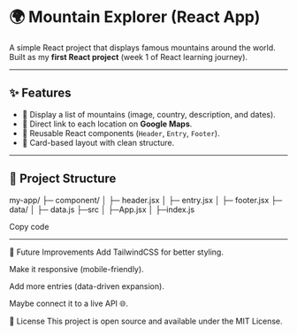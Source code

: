 # 🌍 Mountain Explorer (React App)

A simple React project that displays famous mountains around the world.  
Built as my **first React project** (week 1 of React learning journey).  

---

## ✨ Features
- 📍 Display a list of mountains (image, country, description, and dates).  
- 🔗 Direct link to each location on **Google Maps**.  
- 🧩 Reusable React components (`Header`, `Entry`, `Footer`).  
- 🎨 Card-based layout with clean structure.  

---

## 📂 Project Structure
my-app/
├─ component/
│ ├─ header.jsx
│ ├─ entry.jsx
│ ├─ footer.jsx
├─ data/
│ ├─ data.js
├─src
│ ├─App.jsx
│ ├─index.js

Copy code

---

🔮 Future Improvements
Add TailwindCSS for better styling.

Make it responsive (mobile-friendly).

Add more entries (data-driven expansion).

Maybe connect it to a live API 🌐.

📜 License
This project is open source and available under the MIT License.
